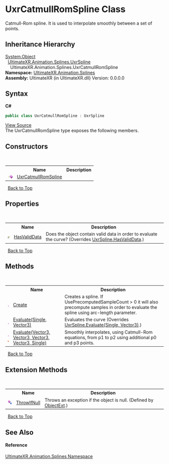 # UxrCatmullRomSpline Class
 

Catmull-Rom spline. It is used to interpolate smoothly between a set of points.


## Inheritance Hierarchy
<a href="https://docs.microsoft.com/dotnet/api/system.object" target="_blank" rel="noopener noreferrer">System.Object</a><br />&nbsp;&nbsp;<a href="T_UltimateXR_Animation_Splines_UxrSpline">UltimateXR.Animation.Splines.UxrSpline</a><br />&nbsp;&nbsp;&nbsp;&nbsp;UltimateXR.Animation.Splines.UxrCatmullRomSpline<br />
**Namespace:**&nbsp;<a href="N_UltimateXR_Animation_Splines">UltimateXR.Animation.Splines</a><br />**Assembly:**&nbsp;UltimateXR (in UltimateXR.dll) Version: 0.0.0.0

## Syntax

**C#**<br />
``` C#
public class UxrCatmullRomSpline : UxrSpline
```

<a href="UltimateXR/Scripts/Animation/Splines/UxrCatmullRomSpline.cs" rel="noopener noreferrer" title="View the source code">View Source</a><br />
The UxrCatmullRomSpline type exposes the following members.


## Constructors
&nbsp;<table><tr><th></th><th>Name</th><th>Description</th></tr><tr><td>![Public method](media/pubmethod.gif "Public method")</td><td><a href="M_UltimateXR_Animation_Splines_UxrCatmullRomSpline__ctor">UxrCatmullRomSpline</a></td><td /></tr></table>&nbsp;
<a href="#uxrcatmullromspline-class">Back to Top</a>

## Properties
&nbsp;<table><tr><th></th><th>Name</th><th>Description</th></tr><tr><td>![Public property](media/pubproperty.gif "Public property")</td><td><a href="P_UltimateXR_Animation_Splines_UxrCatmullRomSpline_HasValidData">HasValidData</a></td><td>
Does the object contain valid data in order to evaluate the curve?
 (Overrides <a href="P_UltimateXR_Animation_Splines_UxrSpline_HasValidData">UxrSpline.HasValidData</a>.)</td></tr></table>&nbsp;
<a href="#uxrcatmullromspline-class">Back to Top</a>

## Methods
&nbsp;<table><tr><th></th><th>Name</th><th>Description</th></tr><tr><td>![Public method](media/pubmethod.gif "Public method")</td><td><a href="M_UltimateXR_Animation_Splines_UxrCatmullRomSpline_Create">Create</a></td><td>
Creates a spline. If UsePrecomputedSampleCount > 0 it will also precompute samples in order to evaluate the spline using arc-length parameter.</td></tr><tr><td>![Public method](media/pubmethod.gif "Public method")</td><td><a href="M_UltimateXR_Animation_Splines_UxrCatmullRomSpline_Evaluate">Evaluate(Single, Vector3)</a></td><td>
Evaluates the curve
 (Overrides <a href="M_UltimateXR_Animation_Splines_UxrSpline_Evaluate">UxrSpline.Evaluate(Single, Vector3)</a>.)</td></tr><tr><td>![Public method](media/pubmethod.gif "Public method")![Static member](media/static.gif "Static member")</td><td><a href="M_UltimateXR_Animation_Splines_UxrCatmullRomSpline_Evaluate_1">Evaluate(Vector3, Vector3, Vector3, Vector3, Single)</a></td><td>
Smoothly interpolates, using Catmull-Rom equations, from p1 to p2 using additional p0 and p3 points.</td></tr></table>&nbsp;
<a href="#uxrcatmullromspline-class">Back to Top</a>

## Extension Methods
&nbsp;<table><tr><th></th><th>Name</th><th>Description</th></tr><tr><td>![Public Extension Method](media/pubextension.gif "Public Extension Method")</td><td><a href="M_UltimateXR_Extensions_System_ObjectExt_ThrowIfNull">ThrowIfNull</a></td><td>
Throws an exception if the object is null.
 (Defined by <a href="T_UltimateXR_Extensions_System_ObjectExt">ObjectExt</a>.)</td></tr></table>&nbsp;
<a href="#uxrcatmullromspline-class">Back to Top</a>

## See Also


#### Reference
<a href="N_UltimateXR_Animation_Splines">UltimateXR.Animation.Splines Namespace</a><br />